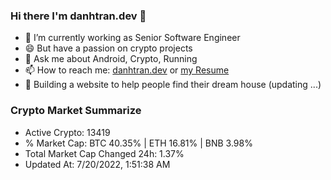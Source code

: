 ### Hi there I'm danhtran.dev 👋

- 🔭 I’m currently working as Senior Software Engineer
- 😄 But have a passion on crypto projects
- 💬 Ask me about Android, Crypto, Running 
- 📫 How to reach me: <a href="https://danhtran.dev" target="_blank">danhtran.dev</a> or <a href="Developer-Resume.pdf" target="_blank">my Resume</a>
- 🌱 Building a website to help people find their dream house (updating ...)

### Crypto Market Summarize
- Active Crypto: 13419
- % Market Cap: BTC 40.35% | ETH 16.81% | BNB 3.98%
- Total Market Cap Changed 24h: 1.37%
- Updated At: 7/20/2022, 1:51:38 AM
